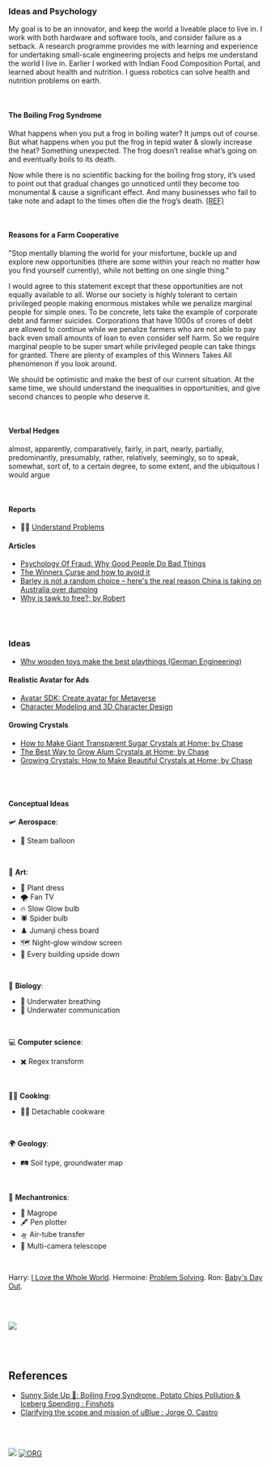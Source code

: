 ### Ideas and Psychology

My goal is to be an innovator, and keep the world a liveable place to live in. I work with both hardware and software tools, and consider failure as a setback. A research programme provides me with learning and experience for undertaking small-scale engineering projects and helps me understand the world I live in. Earlier I worked with Indian Food Composition Portal, and learned about health and nutrition. I guess robotics can solve health and nutrition problems on earth.

<br>


#### The Boiling Frog Syndrome

What happens when you put a frog in boiling water? It jumps out of course. But what happens when you put the frog in tepid water & slowly increase the heat? Something unexpected. The frog doesn’t realise what’s going on and eventually boils to its death.

Now while there is no scientific backing for the boiling frog story, it’s used to point out that gradual changes go unnoticed until they become too monumental & cause a significant effect. And many businesses who fail to take note and adapt to the times often die the frog’s death. [(REF)][01finsh]

<br>


#### Reasons for a Farm Cooperative

"Stop mentally blaming the world for your misfortune, buckle up and explore new opportunities (there are some within your reach no matter how you find yourself currently), while not betting on one single thing."

I would agree to this statement except that these opportunities are not equally available to all. Worse our society is highly tolerant to certain privileged people making enormous mistakes while we penalize marginal people for simple ones. To be concrete, lets take the example of corporate debt and farmer suicides. Corporations that have 1000s of crores of debt are allowed to continue while we penalize farmers who are not able to pay back even small amounts of loan to even consider self harm. So we require marginal people to be super smart while privileged people can take things for granted. There are plenty of examples of this Winners Takes All phenomenon if you look around.

We should be optimistic and make the best of our current situation. At the same time, we should understand the inequalities in opportunities, and give second chances to people who deserve it.

<br>


#### Verbal Hedges

almost, apparently, comparatively, fairly, in part, nearly, partially, predominantly, presumably, rather, relatively, seemingly, so to speak, somewhat, sort of, to a certain degree, to some extent, and the ubiquitous I would argue

<br>


#### Reports

- 👨‍🔬 [Understand Problems](https://gist.github.com/wolfram77/be1b0cec6825515057058fe1dde843c9)


#### Articles

- [Psychology Of Fraud: Why Good People Do Bad Things](https://gist.github.com/wolfram77/9bc8ce036680c93453909201724c336d)
- [The Winners Curse and how to avoid it](https://gist.github.com/wolfram77/869caee3bad069cc5b5b17ed27042d83)
- [Barley is not a random choice – here's the real reason China is taking on Australia over dumping](https://gist.github.com/wolfram77/e85bdb7486a5dbe39e915831abd56038)
- [Why is tawk.to free?; by Robert](https://www.tawk.to/why-free/)

<br>
<br>


### Ideas

- [Why wooden toys make the best playthings (German Engineering)](https://lovevery.com/community/blog/child-development/why-wooden-toys-make-the-best-playthings/)


#### Realistic Avatar for Ads

- [Avatar SDK: Create avatar for Metaverse](https://avatarsdk.com/)
- [Character Modeling and 3D Character Design](https://www.upwork.com/services/character-modeling)


#### Growing Crystals

- [How to Make Giant Transparent Sugar Crystals at Home; by Chase](https://crystalverse.com/sugar-crystals/)
- [The Best Way to Grow Alum Crystals at Home; by Chase](https://crystalverse.com/grow-alum-crystals-at-home/)
- [Growing Crystals: How to Make Beautiful Crystals at Home; by Chase](https://crystalverse.com/growing-crystals/)

<br>
<br>


#### Conceptual Ideas

🛩️ **Aerospace**:
- 🎈 Steam balloon

<br>

🎨 **Art**:
- 🍃 Plant dress
- 🌪️ Fan TV
- 🔥 Slow Glow bulb
- 🕷️ Spider bulb
- ♟️ Jumanji chess board
- 🗺️ Night-glow window screen
- 🏢 Every building upside down

<br>

🦠 **Biology**:
- 🤽 Underwater breathing
- 🐃 Underwater communication

<br>

💻 **Computer science**:
- ✖️ Regex transform

<br>

👨‍🍳 **Cooking**:
- 🧑‍🍳 Detachable cookware

<br>


🌍 **Geology**:
- 🛤️ Soil type, groundwater map

<br>


🛴 **Mechantronics**:
- 🧵 Magrope
- 🖋️ Pen plotter
- 🛸 Air-tube transfer
- 🔭 Multi-camera telescope

<br>


Harry: [I Love the Whole World].
Hermoine: [Problem Solving].
Ron: [Baby's Day Out].

[I Love the Whole World]: https://medium.com/@abhisheksahu0422/i-love-the-whole-world-af5846b85b5c
[Problem Solving]: https://medium.com/@abhisheksahu0422/problem-solving-17a388e4c2a0
[Baby's Day Out]: https://www.youtube.com/watch?v=pzow5wUp7hY

<br>
<br>


[![](https://i.imgur.com/qTUS1pf.jpg)][02githb]

<br>
<br>


## References

- [Sunny Side Up 🍳: Boiling Frog Syndrome, Potato Chips Pollution & Iceberg Spending : Finshots][01finsh]
- [Clarifying the scope and mission of uBlue : Jorge O. Castro][02githb]

<br>
<br>


[![](https://img.youtube.com/vi/VrMZlrtbXUM/maxresdefault.jpg)](https://www.youtube.com/watch?v=VrMZlrtbXUM)
[![ORG](https://img.shields.io/badge/org-wolfram77-green?logo=Org)](https://wolfram77.github.io)


[01finsh]: https://finshots.in/archive/boiling-frog-syndrome-and-iceberg/
[02githb]: https://github.com/orgs/ublue-os/discussions/125
